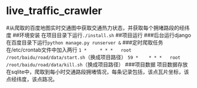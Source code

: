 # live_traffic_crawler
#从爬取的百度地图实时交通图中获取交通热力状态，并获取每个拥堵路段的经纬度
##环境安装
在项目目录下运行`./install.sh`
##项目运行
###后台运行django
在百度目录下运行`python manage.py runserver &`
###定时爬取任务
在/etc/crontab文件中加入两行
`1 *     * * *   root    /root/baidu/road/data/start.sh`（换成项目路径）
`59 *    * * *   root    /root/baidu/road/data/kill.sh`（换成项目路径）
###项目数据
项目数据存放在sqlite中，爬取到每小时交通路段拥堵情况，每条记录包括，该点瓦片坐标，该点经纬度，该点路况。
